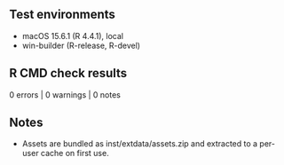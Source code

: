 ## Test environments
- macOS 15.6.1 (R 4.4.1), local
- win-builder (R-release, R-devel)

## R CMD check results
0 errors | 0 warnings | 0 notes

## Notes
- Assets are bundled as inst/extdata/assets.zip and extracted to a per-user cache on first use.
